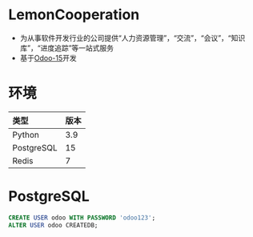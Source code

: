 # LemonCooperation

* 为从事软件开发行业的公司提供“人力资源管理”，“交流”，“会议”，“知识库”，“进度追踪”等一站式服务
* 基于[Odoo-15](www.odoo.com)开发

# 环境

| 类型         | 版本  |
|:-----------|-----|
| Python     | 3.9 |
| PostgreSQL | 15  |
| Redis      | 7   |

# PostgreSQL

```sql
CREATE USER odoo WITH PASSWORD 'odoo123';
ALTER USER odoo CREATEDB;
```